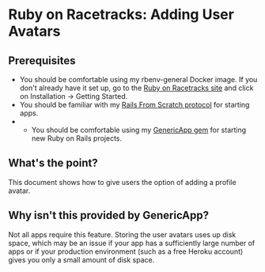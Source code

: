 # Ruby on Racetracks: Adding User Avatars

## Prerequisites
* You should be comfortable using my rbenv-general Docker image. If you don't already have it set up, go to the [Ruby on Racetracks site](http://www.rubyonracetracks.com/) and click on Installation -> Getting Started.
* You should be familiar with my [Rails From Scratch protocol](http://www.rubyonracetracks.com/rails_from_scratch.html) for starting apps.
* * You should be comfortable using my [GenericApp gem](https://github.com/jhsu802701/generic_app) for starting new Ruby on Rails projects.

## What's the point?
This document shows how to give users the option of adding a profile avatar.

## Why isn't this provided by GenericApp?
Not all apps require this feature.  Storing the user avatars uses up disk space, which may be an issue if your app has a sufficiently large number of apps or if your production environment (such as a free Heroku account) gives you only a small amount of disk space.
